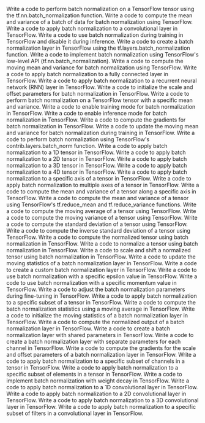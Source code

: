 Write a code to perform batch normalization on a TensorFlow tensor using the tf.nn.batch_normalization function.
Write a code to compute the mean and variance of a batch of data for batch normalization using TensorFlow.
Write a code to apply batch normalization to a convolutional layer in TensorFlow.
Write a code to use batch normalization during training in TensorFlow and disable it during inference.
Write a code to create a batch normalization layer in TensorFlow using the tf.layers.batch_normalization function.
Write a code to implement batch normalization using TensorFlow's low-level API (tf.nn.batch_normalization).
Write a code to compute the moving mean and variance for batch normalization using TensorFlow.
Write a code to apply batch normalization to a fully connected layer in TensorFlow.
Write a code to apply batch normalization to a recurrent neural network (RNN) layer in TensorFlow.
Write a code to initialize the scale and offset parameters for batch normalization in TensorFlow.
Write a code to perform batch normalization on a TensorFlow tensor with a specific mean and variance.
Write a code to enable training mode for batch normalization in TensorFlow.
Write a code to enable inference mode for batch normalization in TensorFlow.
Write a code to compute the gradients for batch normalization in TensorFlow.
Write a code to update the moving mean and variance for batch normalization during training in TensorFlow.
Write a code to perform batch normalization using TensorFlow's contrib.layers.batch_norm function.
Write a code to apply batch normalization to a 1D tensor in TensorFlow.
Write a code to apply batch normalization to a 2D tensor in TensorFlow.
Write a code to apply batch normalization to a 3D tensor in TensorFlow.
Write a code to apply batch normalization to a 4D tensor in TensorFlow.
Write a code to apply batch normalization to a specific axis of a tensor in TensorFlow.
Write a code to apply batch normalization to multiple axes of a tensor in TensorFlow.
Write a code to compute the mean and variance of a tensor along a specific axis in TensorFlow.
Write a code to compute the mean and variance of a tensor using TensorFlow's tf.reduce_mean and tf.reduce_variance functions.
Write a code to compute the moving average of a tensor using TensorFlow.
Write a code to compute the moving variance of a tensor using TensorFlow.
Write a code to compute the standard deviation of a tensor using TensorFlow.
Write a code to compute the inverse standard deviation of a tensor using TensorFlow.
Write a code to compute the normalized tensor using batch normalization in TensorFlow.
Write a code to normalize a tensor using batch normalization in TensorFlow.
Write a code to scale and shift a normalized tensor using batch normalization in TensorFlow.
Write a code to update the moving statistics of a batch normalization layer in TensorFlow.
Write a code to create a custom batch normalization layer in TensorFlow.
Write a code to use batch normalization with a specific epsilon value in TensorFlow.
Write a code to use batch normalization with a specific momentum value in TensorFlow.
Write a code to adjust the batch normalization parameters during fine-tuning in TensorFlow.
Write a code to apply batch normalization to a specific subset of a tensor in TensorFlow.
Write a code to compute the batch normalization statistics using a moving average in TensorFlow.
Write a code to initialize the moving statistics of a batch normalization layer in TensorFlow.
Write a code to compute the normalized output of a batch normalization layer in TensorFlow.
Write a code to create a batch normalization layer with shared parameters in TensorFlow.
Write a code to create a batch normalization layer with separate parameters for each channel in TensorFlow.
Write a code to compute the gradients for the scale and offset parameters of a batch normalization layer in TensorFlow.
Write a code to apply batch normalization to a specific subset of channels in a tensor in TensorFlow.
Write a code to apply batch normalization to a specific subset of elements in a tensor in TensorFlow.
Write a code to implement batch normalization with weight decay in TensorFlow.
Write a code to apply batch normalization to a 1D convolutional layer in TensorFlow.
Write a code to apply batch normalization to a 2D convolutional layer in TensorFlow.
Write a code to apply batch normalization to a 3D convolutional layer in TensorFlow.
Write a code to apply batch normalization to a specific subset of filters in a convolutional layer in TensorFlow.